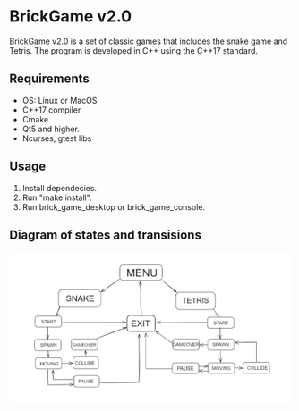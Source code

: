 # BrickGame v2.0

BrickGame v2.0 is a set of classic games that includes the snake game and Tetris. The program is developed in C++ using the C++17 standard.

## Requirements

- OS: Linux or MacOS
- C++17 compiler
- Cmake
- Qt5 and higher.
- Ncurses, gtest libs

## Usage
 1. Install dependecies.
 2. Run "make install".
 3. Run brick_game_desktop or brick_game_console.

## Diagram of states and transisions
![Diagram](images/diagramm.png)

